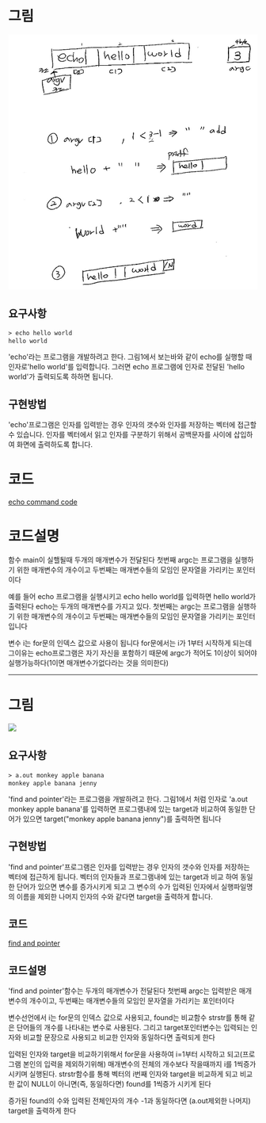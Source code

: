 # 그림
![](./img/echo.png)

## 요구사항
```{r, engine='bash', count_lines}
> echo hello world
hello world

```
'echo'라는 프로그램을 개발하려고 한다. 그림1에서 보는바와 같이 echo를 실행할 때 인자로'hello world'를 입력합니다. 그러면 echo 프로그램에 인자로 전달된 'hello world'가 출력되도록 하하면 됩니다.
## 구현방법
'echo'프로그램은 인자를 입력받는 경우 인자의 갯수와 인자를 저장하는 벡터에 접근할 수 있습니다. 인자를 벡터에서 읽고 인자를 구분하기 위해서 공백문자를 사이에 삽입하여 화면에 출력하도록 합니다.
# 코드
[echo command code](./echo_j.c)

# 코드설명
함수 main이 실핼될때 두개의 매개변수가 전달된다 첫번째 argc는 프로그램을 실행하기
위한 매개변수의 개수이고 두번째는 매개변수들의 모임인 문자열을 가리키는 포인터이다


예를 들어 echo 프로그램을 실행시키고 echo hello world를 입력하면 hello world가 출력된다 
echo는 두개의 매개변수를 가지고 있다. 첫번째는 argc는 프로그램을 실행하기 위한 매개변수의 개수이고 두번째는 매개변수들의 모임인 문자열을 가리키는 포인터 입니다 

변수 i는 for문의 인덱스 값으로 사용이 됩니다 
for문에서는 i가 1부터 시작하게 되는데 그이유는 echo프로그램은 자기 자신을 포함하기 때문에
argc가 적어도 1이상이 되어야 실행가능하다(1이면 매개변수가없다라는 것을 의미한다)

------
# 그림
![](./img/find.png)

## 요구사항
```{r, engine='bash', count_lines}
> a.out monkey apple banana
monkey apple banana jenny
```
'find and pointer'라는 프로그램을 개발하려고 한다. 그림1에서 처럼 인자로 'a.out monkey apple banana'를 입력하면 프로그램내에 있는 target과 비교하여 동일한 단어가 있으면 target("monkey apple banana jenny")를 출력하면 됩니다

## 구현방법 
'find and pointer'프로그램은 인자를 입력받는 경우 인자의 갯수와 인자를 저장하는 벡터에 접근하게 됩니다. 벡터의 인자들과 프로그램내에 있는 target과 비교 하여 동일한 단어가 있으면 변수를 증가시키게 되고 그 변수의 수가 입력된 인자에서 실행파일명의 이름을 제외한 나머지 인자의 수와 같다면 target을 출력하게 합니다.


## 코드
[find and pointer](./find_and_pointer.c)

## 코드설명 
'find and pointer'함수는 두개의 매개변수가 전달된다 
첫번째 argc는 입력받은 매개변수의 개수이고, 두번째는 매개변수들의 모임인 문자열을 가리키는 포인터이다

변수선언에서 i는 for문의 인덱스 값으로 사용되고, found는 비교함수 strstr를 통해 같은 단어들의 개수를 나타내는 변수로 사용된다. 그리고 target포인터변수는 입력되는 인자와 비교할 문장으로 사용되고 비교한 인자와 동일하다면 출력되게 한다

입력된 인자와 target을 비교하기위해서 for문을 사용하여 i=1부터 시작하고 되고(프로그램 본인의 입력을 제외하기위해) 매개변수의 전체의 개수보다 작을때까지 i를 1씩증가 시키며 실행된다. strstr함수를 통해 벡터의 i번째 인자와 target을 비교하게 되고 비교한 값이 NULL이 아니면(즉, 동일하다면) found를 1씩증가 시키게 된다 

증가된 found의 수와 입력된 전체인자의 개수 -1과 동일하다면 (a.out제외한 나머지) target을 출력하게 한다 
